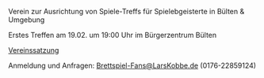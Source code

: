 Verein zur Ausrichtung von Spiele-Treffs für Spielebgeisterte in Bülten & Umgebung

Erstes Treffen am 19.02. um 19:00 Uhr im Bürgerzentrum Bülten

[Vereinssatzung](./Brettspiel-Fans%20Verein.pdf)

Anmeldung und Anfragen:
Brettspiel-Fans@LarsKobbe.de (0176-22859124) 
